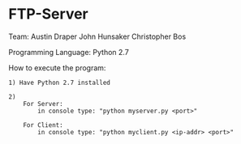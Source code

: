 # FTP-Server

Team:
	Austin Draper
	John Hunsaker
	Christopher Bos

Programming Language:
	Python 2.7

How to execute the program:
	
	1) Have Python 2.7 installed

	2)
		For Server:
			in console type: "python myserver.py <port>"

		For Client:
			in console type: "python myclient.py <ip-addr> <port>"
